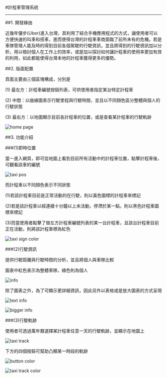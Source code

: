 #計程車管理系統

---
##1. 開發緣由 

近幾年優步(Uber)進入台灣，其利用了結合手機應用程式的方式，讓使用者可以方便快速的叫車和搭車，進而使得台灣的計程車車商面臨了前所未有的危機。若是車隊管理人能及時的得到目前各個駕駛的行駛資訊，並且將得到的行駛資訊加以分析，用以檢討個人在工作上的效率，或是加以探討如何讓計程車的使用率更加有效的利用，如此都能使得台灣本地的計程車獲得更多的優勢。


##2. 版面配置

頁面主要由三個區塊構成，分別是

(1) 最左方：計程車編號按鈕列表，可供使用者指定某台特定計程車

(2) 中間：以曲線圖表示行駛里程與行駛時間，並且以不同顏色區分整體與個人的行駛狀態

(3) 最右方：以地圖顯示目前各計程車的位置，或是查看某計程車的行駛軌跡

![home page](https://github.com/rox38431/Taxi_Management/blob/master/Demo_IMAGE/page.png)


##3. 功能介紹

###(1)即時位置

當一進入網頁，即可從地圖上看到目前所有活動中的計程車位置，點擊計程車後，可觀看該車的編號

![taxi pos](https://github.com/rox38431/Taxi_Management/blob/master/Demo_IMAGE/present_pos.png)

而計程車以不同顏色表示不同狀態

(1)若該計程車目前是正常活動的在行駛，則以黃色圖標的計程車來標記

(2)若是該計程車以經連續十分鐘以上未活動，停滯於某一點，則以黑色計程車圖標來標記

(3)而當使用者點擊了做左方計程車編號列表的某一台計程車，且該台計程車目前正在活動，則將該計程車標為紅色

![taxi sign color](https://github.com/rox38431/Taxi_Management/blob/master/Demo_IMAGE/mark.png)

###(2)行駛資訊

提供行駛距離與行駛時間的分析，並且將個人與車隊比較

圖表中紅色表示為整體車隊，綠色則為個人

![info]()

除了圖表之外，為了可顯示更詳細資訊，因此另外以表格或是放大圖表的方式呈現

![text info](https://github.com/rox38431/Taxi_Management/blob/master/Demo_IMAGE/text_info.png)

![bigger info](https://github.com/rox38431/Taxi_Management/blob/master/Demo_IMAGE/bar.png)

###(3)行駛軌跡

使用者可透過萬年曆選擇某計程車任意一天的行駛軌跡，並顯示在地圖上

![taxi track](https://github.com/rox38431/Taxi_Management/blob/master/Demo_IMAGE/taxi_track.png)

下方的四個按鈕可幫助凸顯某一時段的軌跡

![button color](https://github.com/rox38431/Taxi_Management/blob/master/Demo_IMAGE/button_color.png)

![taxi track color](https://github.com/rox38431/Taxi_Management/blob/master/Demo_IMAGE/track_color.png)